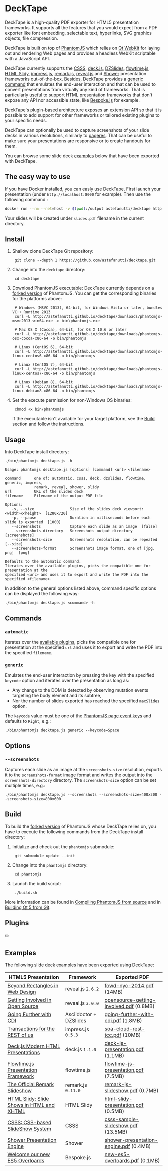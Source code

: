 # DeckTape

DeckTape is a high-quality PDF exporter for HTML5 presentation frameworks. It supports all the features that you would expect from a PDF exporter like font embedding, selectable text, hyperlinks, SVG graphics objects, file compression.

DeckTape is built on top of [PhantomJS](http://phantomjs.org) which relies on [Qt WebKit](https://wiki.qt.io/Qt_WebKit) for laying out and rendering Web pages and provides a headless WebKit scriptable with a JavaScript API.

DeckTape currently supports the [CSSS](http://leaverou.github.io/csss/), [deck.js](http://imakewebthings.com/deck.js/), [DZSlides](http://paulrouget.com/dzslides/), [flowtime.js](http://flowtime-js.marcolago.com), [HTML Slidy](http://www.w3.org/Talks/Tools/), [impress.js](http://impress.github.io/impress.js), [remark.js](http://remarkjs.com), [reveal.js](http://lab.hakim.se/reveal-js) and [Shower](http://shwr.me/) presentation frameworks out-of-the-box. Besides, DeckTape provides a [generic command](#generic) that emulates the end-user interaction and that can be used to convert presentations from virtually any kind of frameworks. That is particularly useful to support HTML presentation frameworks that don't expose any API nor accessible state, like [Bespoke.js](https://github.com/markdalgleish/bespoke.js) for example.

DeckTape's plugin-based architecture exposes an extension API so that it is possible to add support for other frameworks or tailored existing plugins to your specific needs.

DeckTape can optionally be used to capture screenshots of your slide decks in various resolutions, similarly to [pageres](https://github.com/sindresorhus/pageres). That can be useful to make sure your presentations are responsive or to create handouts for them.

You can browse some slide deck [examples](#examples) below that have been exported with DeckTape.

## The easy way to use

If you have Docker installed, you can easly use DeckTape. First launch your presentation (under `http://localhost:8000` for example). Then use the following command :

```sh
docker run --rm --net=host -v $(pwd):/output astefanutti/decktape http://localhost:8000 /output/slides.pdf
```

Your slides will be created under `slides.pdf` filename in the current directory.

## Install

1. Shallow clone DeckTape Git repository:

        git clone --depth 1 https://github.com/astefanutti/decktape.git

2. Change into the `decktape` directory:

        cd decktape

3. Download PhantomJS executable: DeckTape currently depends on a [forked version](https://github.com/astefanutti/phantomjs/commits/decktape) of PhantomJS. You can get the corresponding binaries for the platforms above:

        # Windows (MSVC 2013), 64-bit, for Windows Vista or later, bundles VC++ Runtime 2013
        curl -L http://astefanutti.github.io/decktape/downloads/phantomjs-msvc2013-win64.exe -o bin\phantomjs.exe

        # Mac OS X (Cocoa), 64-bit, for OS X 10.6 or later
        curl -L http://astefanutti.github.io/decktape/downloads/phantomjs-osx-cocoa-x86-64 -o bin/phantomjs

        # Linux (CentOS 6), 64-bit
        curl -L http://astefanutti.github.io/decktape/downloads/phantomjs-linux-centos6-x86-64 -o bin/phantomjs

        # Linux (CentOS 7), 64-bit
        curl -L http://astefanutti.github.io/decktape/downloads/phantomjs-linux-centos7-x86-64 -o bin/phantomjs

        # Linux (Debian 8), 64-bit
        curl -L http://astefanutti.github.io/decktape/downloads/phantomjs-linux-debian8-x86-64 -o bin/phantomjs

4. Set the execute permission for non-Windows OS binaries:

        chmod +x bin/phantomjs

    If the executable isn't available for your target platform, see the [Build](#build) section and follow the instructions.

## Usage

Into DeckTape install directory:

```
./bin/phantomjs decktape.js -h

Usage: phantomjs decktape.js [options] [command] <url> <filename>

command      one of: automatic, csss, deck, dzslides, flowtime, generic, impress,
             remark, reveal, shower, slidy
url          URL of the slides deck
filename     Filename of the output PDF file

Options:
   -s, --size                Size of the slides deck viewport: <width>x<height>  [1280x720]
   -p, --pause               Duration in milliseconds before each slide is exported  [1000]
   --screenshots             Capture each slide as an image  [false]
   --screenshots-directory   Screenshots output directory  [screenshots]
   --screenshots-size        Screenshots resolution, can be repeated  [--size]
   --screenshots-format      Screenshots image format, one of [jpg, png]  [png]

Defaults to the automatic command.
Iterates over the available plugins, picks the compatible one for presentation at the
specified <url> and uses it to export and write the PDF into the specified <filename>.
```

In addition to the general options listed above, command specific options can be displayed the following way:

```
./bin/phantomjs decktape.js <command> -h
```

## Commands

### `automatic`

Iterates over the [available plugins](/plugins), picks the compatible one for presentation at the specified `url` and uses it to export and write the PDF into the specified `filename`.

### `generic`

Emulates the end-user interaction by pressing the key with the specified `keycode` option and iterates over the presentation as long as:
+ Any change to the DOM is detected by observing mutation events targeting the body element and its subtree,
+ Nor the number of slides exported has reached the specified `maxSlides` option.

The `keycode` value must be one of the [PhantomJS page event keys](https://github.com/ariya/phantomjs/blob/cab2635e66d74b7e665c44400b8b20a8f225153a/src/modules/webpage.js#L329) and defaults to `Right`, e.g.:

```
./bin/phantomjs decktape.js generic --keycode=Space
```

## Options

### `--screenshots`

Captures each slide as an image at the `screenshots-size` resolution, exports it to the `screenshots-format` image format and writes the output into the `screenshots-directory` directory. The `screenshots-size` option can be set multiple times, e.g.:

```
./bin/phantomjs decktape.js --screenshots --screenshots-size=400x300 --screenshots-size=800x600
```

## Build

To build the [forked version](https://github.com/astefanutti/phantomjs/commits/decktape) of PhantomJS whose DeckTape relies on, you have to execute the following commands from the DeckTape install directory:

1. Initialize and check out the `phantomjs` submodule:

        git submodule update --init

2. Change into the `phantomjs` directory:

        cd phantomjs

3. Launch the build script:

        ./build.sh

More information can be found in [Compiling PhantomJS from source](http://phantomjs.org/build.html) and in [Building Qt 5 from Git](https://wiki.qt.io/Building_Qt_5_from_Git).

## Plugins

:pencil2:

## Examples

The following slide deck examples have been exported using DeckTape:

| HTML5 Presentation                                                   | Framework              | Exported PDF                                |
| -------------------------------------------------------------------- | ---------------------- | ------------------------------------------- |
| [Beyond Rectangles in Web Design][fowd-nyc-2014]                     | reveal.js `2.6.2`      | [fowd-nyc-2014.pdf][] (14MB)                |
| [Getting Involved in Open Source][opensource-getting-involved]       | reveal.js `3.0.0`      | [opensource-getting-involved.pdf][] (0.8MB) |
| [Going Further with CDI][going-further-with-cdi]                     | Asciidoctor + DZSlides | [going-further-with-cdi.pdf][] (1.8MB)      |
| [Transactions for the REST of us][soa-cloud-rest-tcc]                | impress.js `0.5.3`     | [soa-cloud-rest-tcc.pdf][] (10MB)           |
| [Deck.js Modern HTML Presentations][deck-js-presentation]            | deck.js `1.1.0`        | [deck-js-presentation.pdf][] (1.1MB)        |
| [Flowtime.js Presentation Framework][flowtime-js-presentation]       | flowtime.js            | [flowtime-js-presentation.pdf][] (7.5MB)    |
| [The Official Remark Slideshow][remark-js-slideshow]                 | remark.js `0.11.0`     | [remark-js-slideshow.pdf][] (0.7MB)         |
| [HTML Slidy: Slide Shows in HTML and XHTML][html-slidy-presentation] | HTML Slidy             | [html-slidy-presentation.pdf][] (0.5MB)     |
| [CSSS: CSS-based SlideShow System][csss-sample-slideshow]            | CSSS                   | [csss-sample-slideshow.pdf][] (13.5MB)      |
| [Shower Presentation Engine][shower-presentation-engine]             | Shower                 | [shower-presentation-engine.pdf][] (0.4MB)  |
| [Welcome our new ES5 Overloards][new-es5-overloards]                 | Bespoke.js             | [new-es5-overloards.pdf][] (0.1MB)          |

[fowd-nyc-2014]: http://razvancaliman.com/fowd-nyc-2014
[fowd-nyc-2014.pdf]: https://astefanutti.github.io/decktape/examples/fowd-nyc-2014.pdf
[opensource-getting-involved]:http://artificer.jboss.org/slides/general/opensource-getting-involved.html
[opensource-getting-involved.pdf]: https://astefanutti.github.io/decktape/examples/opensource-getting-involved.pdf
[going-further-with-cdi]: http://astefanutti.github.io/further-cdi
[going-further-with-cdi.pdf]: https://astefanutti.github.io/decktape/examples/going-further-with-cdi.pdf
[soa-cloud-rest-tcc]: http://www.inf.usi.ch/faculty/pautasso/talks/2012/soa-cloud-rest-tcc/rest-tcc.html
[soa-cloud-rest-tcc.pdf]: https://astefanutti.github.io/decktape/examples/soa-cloud-rest-tcc.pdf
[deck-js-presentation]: http://imakewebthings.com/deck.js/
[deck-js-presentation.pdf]: https://astefanutti.github.io/decktape/examples/deck-js-presentation.pdf
[flowtime-js-presentation]: http://flowtime-js.marcolago.com
[flowtime-js-presentation.pdf]: https://astefanutti.github.io/decktape/examples/flowtime-js-presentation.pdf
[remark-js-slideshow]: http://remarkjs.com
[remark-js-slideshow.pdf]: https://astefanutti.github.io/decktape/examples/remark-js-slideshow.pdf
[html-slidy-presentation]: http://www.w3.org/Talks/Tools/Slidy/
[html-slidy-presentation.pdf]: https://astefanutti.github.io/decktape/examples/html-slidy-presentation.pdf
[csss-sample-slideshow]: http://leaverou.github.io/csss/
[csss-sample-slideshow.pdf]: https://astefanutti.github.io/decktape/examples/csss-sample-slideshow.pdf
[shower-presentation-engine]: http://shwr.me/?full
[shower-presentation-engine.pdf]: https://astefanutti.github.io/decktape/examples/shower-presentation-engine.pdf
[new-es5-overloards]: http://mikemaccana.github.io/rejectjs2013/
[new-es5-overloards.pdf]: https://astefanutti.github.io/decktape/examples/new-es5-overloards.pdf
